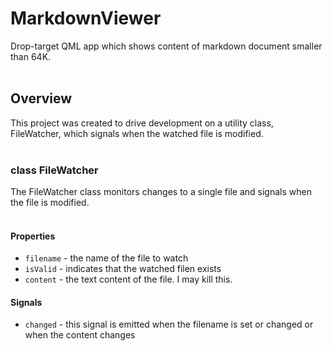 # MarkdownViewer
Drop-target QML app which shows content of markdown document smaller than 64K.  
<br/>
## Overview
This project was created to drive development on a utility class, FileWatcher, which signals when the watched file is modified.  
<br/>
### class FileWatcher
The FileWatcher class monitors changes to a single file and signals when the file is modified.  
<br/>
#### Properties
- `filename` - the name of the file to watch
- `isValid` - indicates that the watched filen exists
- `content` - the text content of the file. I may kill this.  

#### Signals
- `changed` - this signal is emitted when the filename is set or changed or when the content changes  
